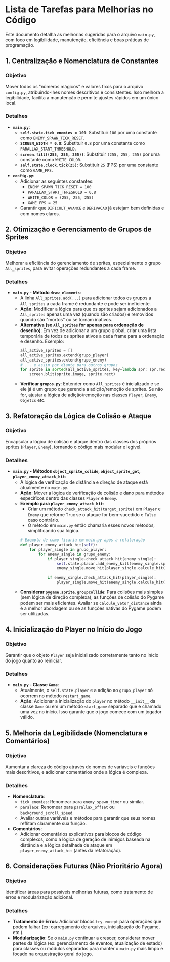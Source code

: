 # Lista de Tarefas para Melhorias no Código

Este documento detalha as melhorias sugeridas para o arquivo `main.py`, com foco em legibilidade, manutenção, eficiência e boas práticas de programação.

## 1. Centralização e Nomenclatura de Constantes

### Objetivo
Mover todos os "números mágicos" e valores fixos para o arquivo `config.py`, atribuindo-lhes nomes descritivos e consistentes. Isso melhora a legibilidade, facilita a manutenção e permite ajustes rápidos em um único local.

### Detalhes
- **`main.py`**:
    - **`self.state.tick_enemies = 100`**: Substituir `100` por uma constante como `ENEMY_SPAWN_TICK_RESET`.
    - **`SCREEN_WIDTH * 0.8`**: Substituir `0.8` por uma constante como `PARALLAX_START_THRESHOLD`.
    - **`screen.fill((255, 255, 255))`**: Substituir `(255, 255, 255)` por uma constante como `WHITE_COLOR`.
    - **`self.state.clock.tick(25)`**: Substituir `25` (FPS) por uma constante como `GAME_FPS`.
- **`config.py`**:
    - Adicionar as seguintes constantes:
        - `ENEMY_SPAWN_TICK_RESET = 100`
        - `PARALLAX_START_THRESHOLD = 0.8`
        - `WHITE_COLOR = (255, 255, 255)`
        - `GAME_FPS = 25`
    - Garantir que `DIFICULT_AVANCE` e `DERIVACAO` já estejam bem definidas e com nomes claros.

## 2. Otimização e Gerenciamento de Grupos de Sprites

### Objetivo
Melhorar a eficiência do gerenciamento de sprites, especialmente o grupo `All_sprites`, para evitar operações redundantes a cada frame.

### Detalhes
- **`main.py` - Método `draw_elements`**:
    - A linha `All_sprites.add(...)` para adicionar todos os grupos a `All_sprites` a cada frame é redundante e pode ser ineficiente.
    - **Ação**: Modificar a lógica para que os sprites sejam adicionados a `All_sprites` apenas uma vez (quando são criados) e removidos quando são "mortos" ou se tornam inativos.
    - **Alternativa (se `All_sprites` for apenas para ordenação de desenho)**: Em vez de adicionar a um grupo global, criar uma lista temporária de todos os sprites ativos a cada frame para a ordenação e desenho. Exemplo:
        ```python
        all_active_sprites = []
        all_active_sprites.extend(grupo_player)
        all_active_sprites.extend(grupo_enemy)
        # ... e assim por diante para outros grupos
        for sprite in sorted(all_active_sprites, key=lambda spr: spr.rect.bottom):
            screen.blit(sprite.image, sprite.rect)
        ```
    - **Verificar `grupos.py`**: Entender como `All_sprites` é inicializado e se ele já é um grupo que gerencia a adição/remoção de sprites. Se não for, ajustar a lógica de adição/remoção nas classes `Player`, `Enemy`, `Objetcs` etc.

## 3. Refatoração da Lógica de Colisão e Ataque

### Objetivo
Encapsular a lógica de colisão e ataque dentro das classes dos próprios sprites (`Player`, `Enemy`), tornando o código mais modular e legível.

### Detalhes
- **`main.py` - Métodos `object_sprite_colide`, `object_sprite_get`, `player_enemy_attack_hit`**:
    - A lógica de verificação de distância e direção de ataque está atualmente no `main.py`.
    - **Ação**: Mover a lógica de verificação de colisão e dano para métodos específicos dentro das classes `Player` e `Enemy`.
    - **Exemplo para `player_enemy_attack_hit`**:
        - Criar um método `check_attack_hit(target_sprite)` em `Player` e `Enemy` que retorne `True` se o ataque for bem-sucedido e `False` caso contrário.
        - O método em `main.py` então chamaria esses novos métodos, simplificando sua lógica.
        ```python
        # Exemplo de como ficaria em main.py após a refatoração
        def player_enemy_attack_hit(self):
            for player_single in grupo_player:
                for enemy_single in grupo_enemy:
                    if player_single.check_attack_hit(enemy_single):
                        self.state.placar.add_enemy_kill(enemy_single.speed)
                        enemy_single.move_hit(player_single.calcule_hit())

                    if enemy_single.check_attack_hit(player_single):
                        player_single.move_hit(enemy_single.calcule_hit())
        ```
    - **Considerar `pygame.sprite.groupcollide`**: Para colisões mais simples (sem lógica de direção complexa), as funções de colisão do Pygame podem ser mais eficientes. Avaliar se `calcule_vetor_distance` ainda é a melhor abordagem ou se as funções nativas do Pygame podem ser utilizadas.

## 4. Inicialização do Player no Início do Jogo

### Objetivo
Garantir que o objeto `Player` seja inicializado corretamente tanto no início do jogo quanto ao reiniciar.

### Detalhes
- **`main.py` - Classe `Game`**:
    - Atualmente, o `self.state.player` e a adição ao `grupo_player` só ocorrem no método `restart_game`.
    - **Ação**: Adicionar a inicialização do `player` no método `__init__` da classe `Game` ou em um método `start_game` separado que é chamado uma vez no início. Isso garante que o jogo comece com um jogador válido.

## 5. Melhoria da Legibilidade (Nomenclatura e Comentários)

### Objetivo
Aumentar a clareza do código através de nomes de variáveis e funções mais descritivos, e adicionar comentários onde a lógica é complexa.

### Detalhes
- **Nomenclatura**:
    - `tick_enemies`: Renomear para `enemy_spawn_timer` ou similar.
    - `paralaxe`: Renomear para `parallax_offset` ou `background_scroll_speed`.
    - Avaliar outras variáveis e métodos para garantir que seus nomes reflitam claramente sua função.
- **Comentários**:
    - Adicionar comentários explicativos para blocos de código complexos, como a lógica de geração de inimigos baseada na distância e a lógica detalhada de ataque em `player_enemy_attack_hit` (antes da refatoração).

## 6. Considerações Futuras (Não Prioritário Agora)

### Objetivo
Identificar áreas para possíveis melhorias futuras, como tratamento de erros e modularização adicional.

### Detalhes
- **Tratamento de Erros**: Adicionar blocos `try-except` para operações que podem falhar (ex: carregamento de arquivos, inicialização do Pygame, etc.).
- **Modularização**: Se o `main.py` continuar a crescer, considerar mover partes da lógica (ex: gerenciamento de eventos, atualização de estado) para classes ou módulos separados para manter o `main.py` mais limpo e focado na orquestração geral do jogo.
